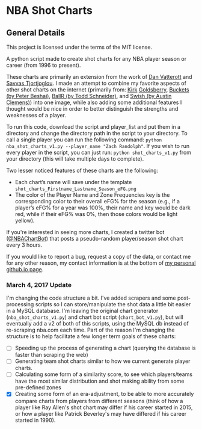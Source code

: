 # NBA Shot Charts

## General Details
This project is licensed under the terms of the MIT license.

A python script made to create shot charts for any NBA player season or career (from 1996 to present).

These charts are primarily an extension from the work of [Dan Vatterott](http://www.danvatterott.com/) and [Savvas Tjortjoglou](http://www.savvastjortjoglou.com). I made an attempt to combine my favorite aspects of other shot charts on the internet (primarily from: [Kirk](https://www.instagram.com/kirkgoldsberry/) [Goldsberry](https://fivethirtyeight.com/contributors/kirk-goldsberry/), [Buckets (by Peter Beshai)](http://buckets.peterbeshai.com/app/#/playerView/201935_2015), [BallR (by Todd Schneider)](http://toddwschneider.com/posts/ballr-interactive-nba-shot-charts-with-r-and-shiny/), and [Swish (by Austin Clemens)](http://www.austinclemens.com/shotcharts/)) into one image, while also adding some additional features I thought would be nice in order to better distinguish the strengths and weaknesses of a player.

To run this code, download the script and player_list and put them in a directory and change the directory path in the script to your directory. To call a single player you can run the following command: `python nba_shot_charts_v1.py --player_name "Zach Randolph"`. If you wish to run every player in the script, you can just run: `python shot_charts_v1.py` from your directory (this will take multiple days to complete). 

Two lesser noticed features of these charts are the following:
* Each chart’s name will save under the template `shot_charts_Firstname_Lastname_Season_eFG.png`
* The color of the Player Name and Zone Frequencies key is the corresponding color to their overall eFG% for the season (e.g., if a player’s eFG% for a year was 100%, their name and key would be dark red, while if their eFG% was 0%, then those colors would be light yellow).

If you're interested in seeing more charts, I created a twitter bot ([@NBAChartBot](https://twitter.com/NBAChartBot)) that posts a pseudo-random player/season shot chart every 3 hours.

If you would like to report a bug, request a copy of the data, or contact me for any other reason, my contact information is at the bottom of [my personal github.io page](http://connor-r.github.io/).


### March 4, 2017 Update
I'm changing the code structure a bit. I've added scrapers and some post-processing scripts so I can store/manipulate the shot data a little bit easier in a MySQL database. I'm leaving the original chart generator (`nba_shot_charts_v1.py`) and chart bot script (`chart_bot_v1.py`), but will eventually add a v2 of both of this scripts, using the MySQL db instead of re-scraping nba.com each time. Part of the reason I'm changing the structure is to help facilitate a few longer term goals of these charts:
- [ ] Speeding up the process of generating a chart (querying the database is faster than scraping the web)
- [ ] Generating team shot charts similar to how we current generate player charts.
- [ ] Calculating some form of a similarity score, to see which players/teams have the most similar distribution and shot making ability from some pre-defined zones
- [x] Creating some form of an era-adjustment, to be able to more accurately compare charts from players from different seasons (think of how a player like Ray Allen's shot chart may differ if his career started in 2015, or how a player like Patrick Beverley's may have differed if his career started in 1990).